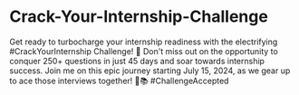 # Crack-Your-Internship-Challenge
Get ready to turbocharge your internship readiness with the electrifying #CrackYourInternship Challenge! 🚀 Don't miss out on the opportunity to conquer 250+ questions in just 45 days and soar towards internship success. Join me on this epic journey starting July 15, 2024, as we gear up to ace those interviews together! 💫📚 #ChallengeAccepted
